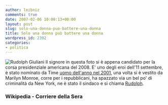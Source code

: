 ```yaml
---
author: leibniz
comments: true
date: 2007-02-06 10:00:13+00:00
layout: post
slug: solo-una-donna-puo-battere-una-donna
title: Solo una donna può battere una donna
wordpress_id: 2392
categories:
- politica
---
```


![Rudolph Giuliani](http://www.jtf.org/america/uuu.giuliani.marilyn.monroe.jpg) Il signore in questa foto si è appena candidato per la corsa presidenziale americana del 2008. E' uno degli eroi dell'11 settembre, è stato nominato da Time [uomo dell'anno nel 2001](http://en.wikipedia.org/wiki/Image:1101011231_400.jpg), una volta si è vestito da Marilyn Monroe, corre per i repubblicani, ha spazzato via un bel po' di criminalità da New York, ne è stato il sindaco e si chiama [Rudolph](http://news.google.it/news/url?sa=t&ct=it/1-0&fp=45c87ca929b7cd8e&ei=-FDIRcSYGIrSwQHl-41e&url=http%3A//www.corriere.it/Primo_Piano/Esteri/2007/02_Febbraio/05/giuliani.shtml&cid=1102869027).


### Wikipedia - Corriere della Sera
